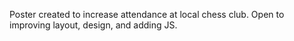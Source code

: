 Poster created to increase attendance at local chess club. Open to improving layout, design, and adding JS. 
